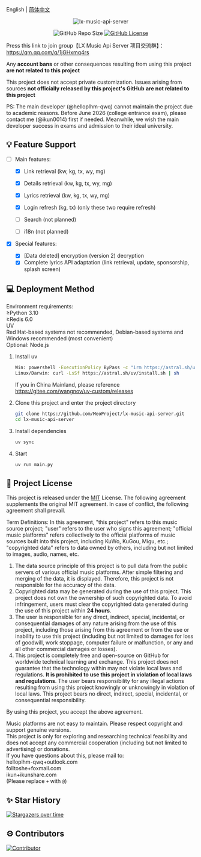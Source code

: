 English | [简体中文](README.md)

<div align="center">

![lx-music-api-server](https://socialify.git.ci/MeoProject/lx-music-api-server/image?description=1&forks=1&issues=1&logo=https%3A%2F%2Fraw.githubusercontent.com%2FMeoProject%2Flx-music-api-server%2Fmain%2Fres%2Ficon.png&owner=1&pulls=1&stargazers=1&theme=Auto)

![GitHub Repo Size](https://img.shields.io/github/repo-size/MeoProject/lx-music-api-server?style=for-the-badge)
[![GitHub License](https://img.shields.io/github/license/MeoProject/lx-music-api-server?style=for-the-badge)](https://github.com/MeoProject/lx-music-api-server/blob/main/LICENSE)

</div>

Press this link to join group【LX Music Api Server 项目交流群】：https://qm.qq.com/q/1jGHxmq4rs

Any **account bans** or other consequences resulting from using this project **are not related to this project**

This project does not accept private customization. Issues arising from sources **not officially released by this project's GitHub** **are not related to this project**

PS: The main developer (@helloplhm-qwq) cannot maintain the project due to academic reasons. Before June 2026 (college entrance exam), please contact me (@ikun0014) first if needed. Meanwhile, we wish the main developer success in exams and admission to their ideal university.

## 💡 Feature Support

- [ ] Main features:

  - [x] Link retrieval (kw, kg, tx, wy, mg)
  - [x] Details retrieval (kw, kg, tx, wy, mg)
  - [x] Lyrics retrieval (kw, kg, tx, wy, mg)
  - [x] Login refresh (kg, tx) (only these two require refresh)

  - [ ] Search (not planned)
  - [ ] i18n (not planned)

- [x] Special features:
  - [x] [Data deleted] encryption (version 2) decryption
  - [x] Complete lyrics API adaptation (link retrieval, update, sponsorship, splash screen)

## 💻 Deployment Method

Environment requirements:  
≥Python 3.10  
≥Redis 6.0  
UV  
Red Hat-based systems not recommended, Debian-based systems and Windows recommended (most convenient)  
Optional: Node.js

1. Install uv

   ```bash
   Win: powershell -ExecutionPolicy ByPass -c "irm https://astral.sh/uv/install.ps1 | iex"
   Linux/Darwin: curl -LsSf https://astral.sh/uv/install.sh | sh
   ```

   If you in China Mainland, please reference https://gitee.com/wangnov/uv-custom/releases

2. Clone this project and enter the project directory

   ```bash
   git clone https://github.com/MeoProject/lx-music-api-server.git
   cd lx-music-api-server
   ```

3. Install dependencies

   ```bash
   uv sync
   ```

4. Start

   ```bash
   uv run main.py
   ```

## 📄 Project License

This project is released under the [MIT](https://github.com/MeoProject/lx-music-api-server/blob/main/LICENSE) License. The following agreement supplements the original MIT agreement. In case of conflict, the following agreement shall prevail.

Term Definitions: In this agreement, "this project" refers to this music source project; "user" refers to the user who signs this agreement; "official music platforms" refers collectively to the official platforms of music sources built into this project, including KuWo, KuGou, Migu, etc.; "copyrighted data" refers to data owned by others, including but not limited to images, audio, names, etc.

1. The data source principle of this project is to pull data from the public servers of various official music platforms. After simple filtering and merging of the data, it is displayed. Therefore, this project is not responsible for the accuracy of the data.
2. Copyrighted data may be generated during the use of this project. This project does not own the ownership of such copyrighted data. To avoid infringement, users must clear the copyrighted data generated during the use of this project within **24 hours**.
3. The user is responsible for any direct, indirect, special, incidental, or consequential damages of any nature arising from the use of this project, including those arising from this agreement or from the use or inability to use this project (including but not limited to damages for loss of goodwill, work stoppage, computer failure or malfunction, or any and all other commercial damages or losses).
4. This project is completely free and open-source on GitHub for worldwide technical learning and exchange. This project does not guarantee that the technology within may not violate local laws and regulations. **It is prohibited to use this project in violation of local laws and regulations**. The user bears responsibility for any illegal actions resulting from using this project knowingly or unknowingly in violation of local laws. This project bears no direct, indirect, special, incidental, or consequential responsibility.

By using this project, you accept the above agreement.

Music platforms are not easy to maintain. Please respect copyright and support genuine versions.  
This project is only for exploring and researching technical feasibility and does not accept any commercial cooperation (including but not limited to advertising) or donations.  
If you have questions about this, please mail to:  
helloplhm-qwq+outlook.com  
folltoshe+foxmail.com  
ikun+ikunshare.com  
(Please replace `+` with `@`)

## ✨ Star History

[![Stargazers over time](https://starchart.cc/MeoProject/lx-music-api-server.svg)](https://starchart.cc/MeoProject/lx-music-api-server)

## ⚙️ Contributors

[![Contributor](https://contrib.rocks/image?repo=MeoProject/lx-music-api-server)](https://github.com/MeoProject/lx-music-api-server/graphs/contributors)
